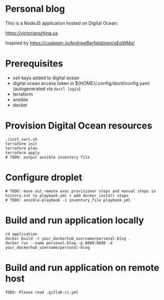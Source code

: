 # Personal blog

This is a NodeJS application hosted on Digital Ocean:

https://victoriarozhina.us

Inspired by https://codepen.io/AndrewBarfield/pen/qEqWMq/
# Prerequisites
- ssh keys added to digital ocean
- digital ocean access token in ${HOME}/.config/doctl/config.yaml (autogenerated via `doctl login`)
- terraform
- ansible
- docker
# Provision Digital Ocean resources
```
./init_vars.sh
terraform init
terraform plan
terraform apply
# TODO: output ansible inventory file
```
# Configure droplet
```
# TODO: move out remote exec provisioner steps and manual steps in history.txt to playbook.yml + add docker install steps
# TODO: ansible-playbook -i inventory_file playbook.yml
```
# Build and run application locally
```
cd application
docker build -t your_dockerhub_username/personal-blog .
docker run --name personal-blog -p 8080:8080 -d your_dockerhub_username/personal-blog 
```
# Build and run application on remote host
```
TODO: Please read .gitlab-ci.yml
```
